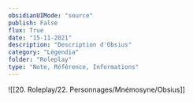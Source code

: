 ```yaml
---
obsidianUIMode: "source"
publish: False
flux: True
date: "15-11-2021"
description: "Description d'Obsius"
category: "Légendia"
folder: "Roleplay"
type: "Note, Référence, Informations"
---
```

![[20. Roleplay/22. Personnages/Mnémosyne/Obsius]]